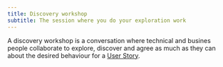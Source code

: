 ```yaml
---
title: Discovery workshop
subtitle: The session where you do your exploration work
---
```


A discovery workshop is a conversation where technical and busines people collaborate to explore, discover and agree as much as they can about the desired behaviour for a [User Story].

[User Story]: /docs/terms/user-story/
